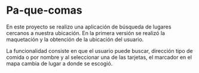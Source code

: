 # Pa-que-comas

En este proyecto se realizo una aplicación de búsqueda de lugares cercanos a nuestra ubicación. 
En la primera versión se realizó la maquetación y la obtención de la ubicación del usuario. 

La funcionalidad consiste en que el usuario puede buscar, dirección tipo de comida o por nombre y al seleccionar una de las tarjetas, el marcador 
en el mapa cambia de lugar a donde se escogió.
